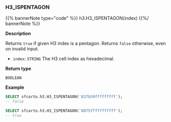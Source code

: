 ### H3_ISPENTAGON

{{% bannerNote type="code" %}}
h3.H3_ISPENTAGON(index)
{{%/ bannerNote %}}

**Description**

Returns `true` if given H3 index is a pentagon. Returns `false` otherwise, even on invalid input.

* `index`: `STRING` The H3 cell index as hexadecimal.

**Return type**

`BOOLEAN`

**Example**

```sql
SELECT sfcarto.h3.H3_ISPENTAGON('837b59fffffffff');
-- false
```

```sql
SELECT sfcarto.h3.H3_ISPENTAGON('8075fffffffffff');
-- true
```